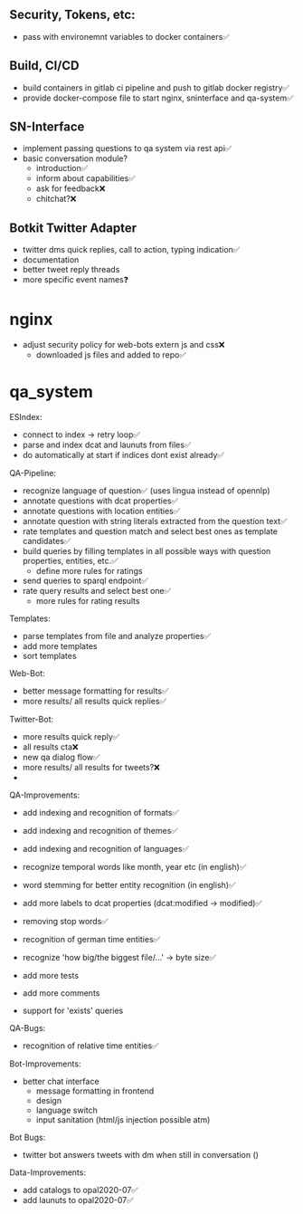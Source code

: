## Security, Tokens, etc:

- pass with environemnt variables to docker containers✅

## Build, CI/CD

- build containers in gitlab ci pipeline and push to gitlab docker registry✅
- provide docker-compose file to start nginx, sninterface and qa-system✅

## SN-Interface

- implement passing questions to qa system via rest api✅
- basic conversation module?
  - introduction✅
  - inform about capabilities✅
  - ask for feedback❌
  - chitchat?❌


## Botkit Twitter Adapter

- twitter dms quick replies, call to action, typing indication✅
- documentation
- better tweet reply threads
- more specific event names❓


# nginx 

- adjust security policy for web-bots extern js and css❌
  - downloaded js files and added to repo✅


# qa_system

ESIndex:
- connect to index -> retry loop✅
- parse and index dcat and launuts from files✅
- do automatically at start if indices dont exist already✅


QA-Pipeline:
- recognize language of question✅ (uses lingua instead of opennlp)
- annotate questions with dcat properties✅
- annotate questions with location entities✅
- annotate question with string literals extracted from the question text✅
- rate templates and question match and select best ones as template candidates✅
- build queries by filling templates in all possible ways with question properties, entities, etc.✅
  - define more rules for ratings
- send queries to sparql endpoint✅
- rate query results and select best one✅
  - more rules for rating results

Templates:

- parse templates from file and analyze properties✅
- add more templates
- sort templates

Web-Bot:
- better message formatting for results✅
- more results/ all results quick replies✅

Twitter-Bot:
- more results quick reply✅
- all results cta❌
- new qa dialog flow✅
- more results/ all results for tweets?❌
- 


QA-Improvements:

- add indexing and recognition of formats✅
- add indexing and recognition of themes✅
- add indexing and recognition of languages✅
- recognize temporal words like month, year etc (in english)✅
- word stemming for better entity recognition (in english)✅
- add more labels to dcat properties (dcat:modified -> modified)✅
- removing stop words✅
- recognition of german time entities✅
- recognize 'how big/the biggest file/...' -> byte size✅

- add more tests
- add more comments
- support for 'exists' queries

QA-Bugs:

- recognition of relative time entities✅


Bot-Improvements:

- better chat interface
  - message formatting in frontend
  - design
  - language switch
  - input sanitation (html/js injection possible atm)

Bot Bugs:

- twitter bot answers tweets with dm when still in conversation ()

Data-Improvements:

- add catalogs to opal2020-07✅
- add launuts to opal2020-07✅